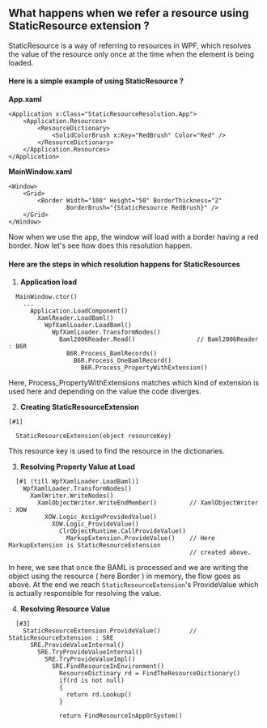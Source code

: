 ## What happens when we refer a resource using StaticResource extension ?

StaticResource is a way of referring to resources in WPF, which resolves the value of the resource only once at the time when the element is being loaded.

#### Here is a simple example of using StaticResource ?

**App.xaml**
```
<Application x:Class="StaticResourceResolution.App">
    <Application.Resources>
        <ResourceDictionary>
            <SolidColorBrush x:Key="RedBrush" Color="Red" />
        </ResourceDictionary>
    </Application.Resources>
</Application>

```

**MainWindow.xaml**
```
<Window>
    <Grid> 
        <Border Width="100" Height="50" BorderThickness="2"
                BorderBrush="{StaticResource RedBrush}" />
    </Grid>
</Window>
```

Now when we use the app, the window will load with a border having a red border. Now let's see how does this resolution happen.

#### Here are the steps in which resolution happens for StaticResources

1. **Application load**

```
  MainWindow.ctor()
    ...
      Application.LoadComponent()
        XamlReader.LoadBaml()
          WpfXamlLoader.LoadBaml()
            WpfXamlLoader.TransformNodes()
              Baml2006Reader.Read()                 // Baml2006Reader : B6R
                B6R.Process_BamlRecords()
                  B6R.Process_OneBamlRecord()
                    B6R.Process_PropertyWithExtension()
```

Here, Process_PropertyWithExtensions matches which kind of extension is used here and depending on the value the code diverges.

2. **Creating StaticResourceExtension**

```
[#1]

  StaticResourceExtension(object resourceKey)
```

This resource key is used to find the resource in the dictionaries.

3. **Resolving Property Value at Load**

```
  [#1 (till WpfXamlLoader.LoadBaml)]
    WpfXamlLoader.TransformNodes()
      XamlWriter.WriteNodes()
        XamlObjectWriter.WriteEndMember()         // XamlObjectWriter : XOW
          XOW.Logic_AssignProvidedValue()
            XOW.Logic_ProvideValue()
              ClrObjectRuntime.CallProvideValue()
                MarkupExtension.ProvideValue()    // Here MarkupExtension is StaticResourceExtension
                                                  // created above.

```

In here, we see that once the BAML is processed and we are writing the object using the resource ( here Border ) in memory, the flow goes as above. At the end we reach `StaticResourceExtension`'s ProvideValue which is actually responsible for resolving the value.

4. **Resolving Resource Value**

```
  [#3]
    StaticResourceExtension.ProvideValue()        // StaticResourceExtension : SRE
      SRE.ProvideValueInternal()
        SRE.TryProvideValueInternal()
          SRE.TryProvideValueImpl()
            SRE.FindResourceInEnvironment()
              ResourceDictinary rd = FindTheResourceDictionary()
              if(rd is not null)
              {
                return rd.Lookup()
              }

              return FindResourceInAppOrSystem()
```